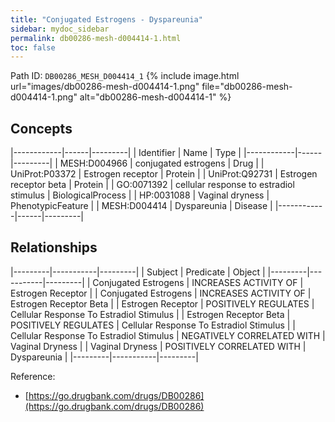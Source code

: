 ```yaml
---
title: "Conjugated Estrogens - Dyspareunia"
sidebar: mydoc_sidebar
permalink: db00286-mesh-d004414-1.html
toc: false 
---
```



Path ID: `DB00286_MESH_D004414_1`
{% include image.html url="images/db00286-mesh-d004414-1.png" file="db00286-mesh-d004414-1.png" alt="db00286-mesh-d004414-1" %}

## Concepts

|------------|------|---------|
| Identifier | Name | Type    |
|------------|------|---------|
| MESH:D004966 | conjugated estrogens | Drug |
| UniProt:P03372 | Estrogen receptor | Protein |
| UniProt:Q92731 | Estrogen receptor beta | Protein |
| GO:0071392 | cellular response to estradiol stimulus | BiologicalProcess |
| HP:0031088 | Vaginal dryness | PhenotypicFeature |
| MESH:D004414 | Dyspareunia | Disease |
|------------|------|---------|

## Relationships

|---------|-----------|---------|
| Subject | Predicate | Object  |
|---------|-----------|---------|
| Conjugated Estrogens | INCREASES ACTIVITY OF | Estrogen Receptor |
| Conjugated Estrogens | INCREASES ACTIVITY OF | Estrogen Receptor Beta |
| Estrogen Receptor | POSITIVELY REGULATES | Cellular Response To Estradiol Stimulus |
| Estrogen Receptor Beta | POSITIVELY REGULATES | Cellular Response To Estradiol Stimulus |
| Cellular Response To Estradiol Stimulus | NEGATIVELY CORRELATED WITH | Vaginal Dryness |
| Vaginal Dryness | POSITIVELY CORRELATED WITH | Dyspareunia |
|---------|-----------|---------|

Reference: 
  - [https://go.drugbank.com/drugs/DB00286](https://go.drugbank.com/drugs/DB00286)
